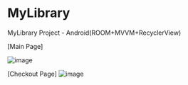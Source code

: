 # MyLibrary
MyLibrary  Project - Android(ROOM+MVVM+RecyclerView)

[Main Page]

![image](https://user-images.githubusercontent.com/53125879/86960287-260b4180-c114-11ea-844a-d2fc3cc3046c.png)

[Checkout Page]
![image](https://user-images.githubusercontent.com/53125879/86960348-3d4a2f00-c114-11ea-8930-87eeed271037.png)

